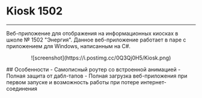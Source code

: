 # Kiosk 1502
___

Веб-приложение для отображения на информационных киосках в школе № 1502 "Энергия". Данное веб-приложение работает в паре с приложением для Windows, написанным на C#.
<p align='center'>
![screenshot](https://i.postimg.cc/0Q3Qj0H5/Kiosk.png)
</p>
## Особенности
- Самописный роутер со встроенной анимацией
- Полная защита от дабл-тапов
- Полная загрузка веб-приложения при первом запуске и возможность работы при потере интернет-соединения
